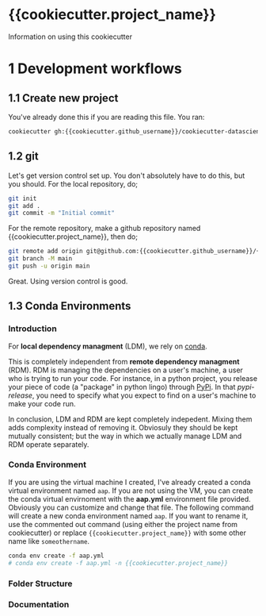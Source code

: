 # {{cookiecutter.project_name}}

Information on using this cookiecutter

1 Development workflows
=======================

1.1 Create new project
----------------------

You've already done this if you are reading this file. You ran:

```bash
cookiecutter gh:{{cookiecutter.github_username}}/cookiecutter-datascience-simple
```

1.2 git
-------

Let's get version control set up. You don't absolutely have to do this, but you should. For the local repository, do;

```bash
git init
git add .
git commit -m "Initial commit"
```

For the remote repository, make a github repository named {{cookiecutter.project_name}}, then do;

```bash
git remote add origin git@github.com:{{cookiecutter.github_username}}/{{cookiecutter.project_name}}.git
git branch -M main
git push -u origin main
```

Great. Using version control is good.


1.3 Conda Environments
----------------------

### Introduction

For **local dependency managment** (LDM), we rely on [conda](https://docs.conda.io/projects/conda/en/4.6.0/_downloads/52a95608c49671267e40c689e0bc00ca/conda-cheatsheet.pdf).

This is completely independent from **remote dependency managment** (RDM). RDM is managing the dependencies on a user's machine, a user who is trying to run your code. For instance, in a python project, you release your piece of code (a "package" in python lingo) through [PyPi](https://pypi.org/). In that _pypi-release_, you need to specify what you expect to find on a user's machine to make your code run.

In conclusion, LDM and RDM are kept completely indepedent. Mixing them adds complexity instead of removing it. Obviosuly they should be kept mutually consistent; but the way in which we actually manage LDM and RDM operate separately.

### Conda Environment

If you are using the virtual machine I created, I've already created a conda virtual environment named `aap`. If you are not using the VM, you can create the conda virtual envirnoment with the **aap.yml** environment file provided. Obviously you can customize and change that file. The following command will create a new conda environment
named `aap`. If you want to rename it, use the commented out command (using either the project name from 
cookiecutter) or replace `{{cookiecutter.project_name}}` with some other name like `someothername`.

```bash
conda env create -f aap.yml
# conda env create -f aap.yml -n {{cookiecutter.project_name}}
```

### Folder Structure


### Documentation





